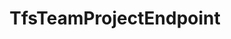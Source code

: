 ---
optionsClassName: TfsTeamProjectEndpointOptions
optionsClassFullName: MigrationTools.Endpoints.TfsTeamProjectEndpointOptions
configurationSamples:
- name: defaults
  description: 
  code: >-
    {
      "MigrationTools": {
        "EndpointDefaults": {
          "TfsTeamProjectEndpoint": {
            "AllowCrossProjectLinking": "False",
            "AuthenticationMode": "AccessToken",
            "Collection": "",
            "EndpointType": "TfsTeamProjectEndpoint",
            "LanguageMaps": {
              "AreaPath": "Area",
              "IterationPath": "Iteration"
            },
            "NetworkCredentials": {
              "Domain": "",
              "Password": "",
              "UserName": ""
            },
            "PersonalAccessToken": "",
            "Project": ""
          }
        }
      }
    }
  sampleFor: MigrationTools.Endpoints.TfsTeamProjectEndpointOptions
- name: sample
  description: 
  code: >-
    {
      "MigrationTools": {
        "EndpointDefaults": {
          "TfsTeamProjectEndpoint": {
            "AllowCrossProjectLinking": "False",
            "AuthenticationMode": "AccessToken",
            "Collection": "https://dev.azure.com/nkdagility-preview/",
            "EndpointType": "TfsTeamProjectEndpoint",
            "LanguageMaps": {
              "AreaPath": "Area",
              "IterationPath": "Iteration"
            },
            "NetworkCredentials": {
              "Domain": "",
              "Password": "",
              "UserName": ""
            },
            "PersonalAccessToken": "jklsadhjksahfkjsdhjksahsadjhksadhsad",
            "Project": "migrationSource1"
          }
        }
      }
    }
  sampleFor: MigrationTools.Endpoints.TfsTeamProjectEndpointOptions
- name: classic
  description: 
  code: >-
    {
      "$type": "TfsTeamProjectEndpointOptions",
      "Enabled": false,
      "Collection": "https://dev.azure.com/nkdagility-preview/",
      "Project": "migrationSource1",
      "ReflectedWorkItemIDFieldName": null,
      "AllowCrossProjectLinking": false,
      "AuthenticationMode": "AccessToken",
      "PersonalAccessToken": "jklsadhjksahfkjsdhjksahsadjhksadhsad",
      "PersonalAccessTokenVariableName": null,
      "LanguageMaps": {
        "AreaPath": "Area",
        "IterationPath": "Iteration"
      },
      "NetworkCredentials": {
        "Domain": "",
        "UserName": "",
        "Password": ""
      },
      "CollectionName": "https://dev.azure.com/nkdagility-preview/",
      "Name": null,
      "EndpointEnrichers": null
    }
  sampleFor: MigrationTools.Endpoints.TfsTeamProjectEndpointOptions
description: missng XML code comments
className: TfsTeamProjectEndpoint
typeName: Endpoints
architecture: 
options:
- parameterName: AllowCrossProjectLinking
  type: Boolean
  description: missng XML code comments
  defaultValue: missng XML code comments
- parameterName: AuthenticationMode
  type: AuthenticationMode
  description: missng XML code comments
  defaultValue: missng XML code comments
- parameterName: Collection
  type: Uri
  description: missng XML code comments
  defaultValue: missng XML code comments
- parameterName: CollectionName
  type: String
  description: missng XML code comments
  defaultValue: missng XML code comments
- parameterName: Enabled
  type: Boolean
  description: missng XML code comments
  defaultValue: missng XML code comments
- parameterName: EndpointEnrichers
  type: List
  description: missng XML code comments
  defaultValue: missng XML code comments
- parameterName: LanguageMaps
  type: TfsLanguageMapOptions
  description: missng XML code comments
  defaultValue: missng XML code comments
- parameterName: Name
  type: String
  description: missng XML code comments
  defaultValue: missng XML code comments
- parameterName: NetworkCredentials
  type: NetworkCredentials
  description: missng XML code comments
  defaultValue: missng XML code comments
- parameterName: PersonalAccessToken
  type: String
  description: missng XML code comments
  defaultValue: missng XML code comments
- parameterName: PersonalAccessTokenVariableName
  type: String
  description: missng XML code comments
  defaultValue: missng XML code comments
- parameterName: Project
  type: String
  description: missng XML code comments
  defaultValue: missng XML code comments
- parameterName: ReflectedWorkItemIDFieldName
  type: String
  description: missng XML code comments
  defaultValue: missng XML code comments
status: missng XML code comments
processingTarget: missng XML code comments
classFile: /src/MigrationTools.Clients.AzureDevops.ObjectModel/Endpoints/TfsTeamProjectEndpoint.cs
optionsClassFile: /src/MigrationTools.Clients.AzureDevops.ObjectModel/Endpoints/TfsTeamProjectEndPointOptions.cs

redirectFrom:
- /Reference/Endpoints/TfsTeamProjectEndpointOptions/
layout: reference
toc: true
permalink: /Reference/Endpoints/TfsTeamProjectEndpoint/
title: TfsTeamProjectEndpoint
categories:
- Endpoints
- 
topics:
- topic: notes
  path: /docs/Reference/Endpoints/TfsTeamProjectEndpoint-notes.md
  exists: false
  markdown: ''
- topic: introduction
  path: /docs/Reference/Endpoints/TfsTeamProjectEndpoint-introduction.md
  exists: false
  markdown: ''

---